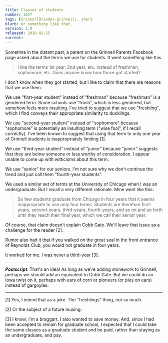 ```yaml
---
title: Classes of students
number: 1027
tags: [Grinnell](index-grinnell), short
blurb: Or something like that.
version: 1.0
released: 2020-02-25
current: 
---
```

Sometime in the distant past, a parent on the Grinnell Parents
Facebook page asked about the terms we use for students.  It went
something like this.

> I like the terms 1st year, 2nd year, etc. instead of freshman,
sophomore, etc.  Does anyone know how those got started?

I don't know when they got started, but I like to claim that there
are reasons that we use them.

We use "first-year student" instead of "freshman" because "freshman"
is a gendered term.  Some schools use "frosh", which is less gendered,
but somehow feels more insulting.  I've tried to suggest that we
use "freshling", which I find conveys their appropriate similarity
to ducklings.

We use "second-year student" instead of "sophomore" because "sophomore"
is potentially an insulting term ("wise fool", if I recall correctly).
I've been known to suggest that using that term to only one year
of Grinnell students is inappropriately limiting [1].

We use "third-year student" instead of "junior" because "junior" suggests
that they are below someone or less worthy of consideration.  I appear
unable to come up with witticisms about this term.

We use "senior" for our seniors.  I'm not sure why we don't continue
the trend and just call them "fourth-year students".

We used a similar set of terms at the University of Chicago when I was
an undergraduate.  But I recall a very different rationale.  Mine went
like this: 

> So few students graduate from Chicago in four years that it seems
inappropriate to use only four terms.  Students are therefore
first-years, second-years, third-years, fourth-years, and so on and
so forth until they reach their final year, which we call their
senior year.

Of course, that claim doesn't explain Cobb Gate.  We'll leave that
issue as a challenge for the reader [2].

Rumor also had it that if you walked on the great seal in the front
entrance of Reynolds Club, you would not graduate in four years.

It worked for me.  I was never a third-year [3].

---

**_Postscript_**: That's an idea!  As long as we're adding stonework
to Grinnell, perhaps we should add an equivalent to Cobb Gate.  But
we could do an Iowa twist on it, perhaps with ears of corn or pioneers
(or pies on ears) instead of gargoyles.

---

[1] Yes, I intend that as a joke.  The "freshlings" thing, not so much.

[2] Or the subject of a future musing.

[3] I know; I'm a braggart.  I also wanted to save money.  And,
since I had been accepted to remain for graduate school, I expected
that I could take the same classes as a graduate student and be
paid, rather than staying as an undergraduate, and pay.  
